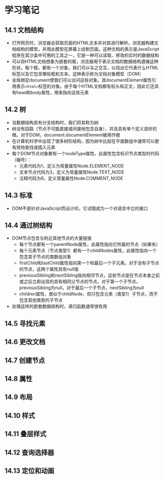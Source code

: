 # 学习笔记

## 14.1 文档结构

* 打开网页时，浏览器会获取页面的HTML文本并对其进行解析。浏览器构建文档结构的模型，并用此模型在屏幕上绘制页面。这种文档的表示是JavaScript程序在其沙盒中可用的工具之一，它是一种可以读取、修改的实时的数据结构
* 可以将HTML文档想象为嵌套的框，浏览器用于表示文档的数据结构遵循这种形状。每个框，都有一个对象，我们可以与之交互，以找出它代表什么HTML标签以及它包含哪些框和文本。这种表示称为文档对象模型（DOM）
* 全局绑定document使我们可以访问这些对象。其documentElement属性引用表示` <html> `标签的对象。由于每个HTML文档都有标头和正文，因此它还具有head和body属性，用来指向这些元素

## 14.2 树

* 当数据结构具有分支结构时，我们将其称为树
* 树没有回路（节点不可能直接或间接地包含自身），并且具有单个定义良好的根。对于DOM，document.documentElement被用作根
* 在计算机科学中出现了很多树形结构，因为树中比起在平面数组中通常可以更有效地查找或插入元素
* 每个DOM节点对象都有一个nodeType属性，此属性包含标识节点类型的代码（编号）：
  * 元素代码为1，定义为常量属性Node.ELEMENT_NODE
  * 文本节点代码为3，定义为常量属性Node.TEXT_NODE
  * 注释代码为8，定义常量属性Node.COMMENT_NODE

## 14.3 标准

* DOM不是针对JavaScript而设计的，它试图成为一个对语言中立的接口

## 14.4 通过树结构

* DOM节点包含与附近其他节点的大量链接
  * 每个节点都有一个parentNode属性，此属性指向它所属的节点（如果有）
  * 每个元素节点（节点类型1）都有一个childNodes属性，此属性指向一个包含其子节点的类数组对象
  * firstChild和lastChild属性指向第一个和最后一个子元素。对于没有子节点的节点，这两个属性具有null值
  * previousSibling和nextSibling指向相邻节点，这些节点是在节点本身之前或之后立即出现的具有相同父节点的节点。对于第一个子节点，previousSibling为null，对于最后一个子节点，nextSibling为null
  * children属性，类似于childNode，但只包含元素（类型1）子节点，而不包含其他类型的子节点
* 处理这样的嵌套数据结构时，递归函数通常很有用

## 14.5 寻找元素

## 14.6 更改文档

## 14.7 创建节点

## 14.8 属性

## 14.9 布局

## 14.10 样式

## 14.11 叠层样式

## 14.12 查询选择器

## 14.13 定位和动画

